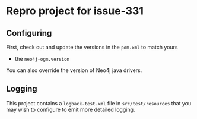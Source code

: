 # Repro project for issue-331

## Configuring

First, check out and update the versions in the `pom.xml` to match yours

- the `neo4j-ogm.version`

You can also override the version of Neo4j java drivers.

## Logging

This project contains a `logback-test.xml` file in `src/test/resources` that you
may wish to configure to emit more detailed logging.